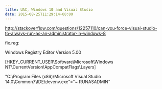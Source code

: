 ```yaml
---
title: UAC, Windows 10 and Visual Studio
date: 2015-08-25T11:29:14+00:00
---
```

http://stackoverflow.com/questions/12257110/can-you-force-visual-studio-to-always-run-as-an-administrator-in-windows-8

fix.reg:

Windows Registry Editor Version 5.00

[HKEY\_CURRENT\_USER\Software\Microsoft\Windows NT\CurrentVersion\AppCompatFlags\Layers]
  
"C:\\Program Files (x86)\\Microsoft Visual Studio 14.0\\Common7\\IDE\\devenv.exe"="~ RUNASADMIN"